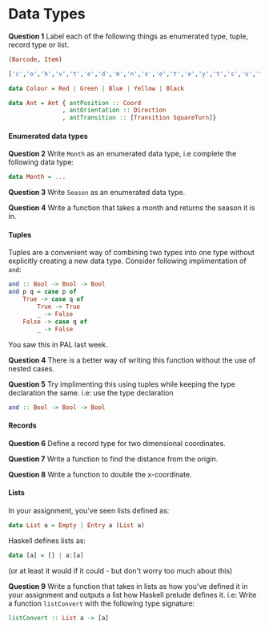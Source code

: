 # Data Types 
__Question 1__
Label each of the following things as enumerated type, tuple, record type or list.
```Haskell
(Barcode, Item)
```
```Haskell
['c','o','h','v','t','e','d','m','n','o','e','t','e','y','t','s','u','t']
```
```Haskell
data Colour = Red | Green | Blue | Yellow | Black
```
```Haskell
data Ant = Ant { antPosition :: Coord
               , antOrientation :: Direction
               , antTransition :: [Transition SquareTurn]}
```

#### Enumerated data types
__Question 2__
Write ``Month`` as an enumerated data type, i.e complete the following data type:
```Haskell
data Month = ...
```
__Question 3__
Write ``Season`` as an enumerated data type.

__Question 4__
Write a function that takes a month and returns the season it is in.

#### Tuples
Tuples are a convenient way of combining two types into one type without explicitly creating a new data type. 
Consider following implimentation of ``and``:
```Haskell
and :: Bool -> Bool -> Bool
and p q = case p of
    True -> case q of
        True -> True
        _ -> False
    False -> case q of
        _ -> False
```
You saw this in PAL last week.

__Question 4__
There is a better way of writing this function without the use of nested cases.

__Question 5__
Try implimenting this using tuples while keeping the type declaration the same. i.e: use the type declaration
```Haskell
and :: Bool -> Bool -> Bool
```

#### Records
__Question 6__
Define a record type for two dimensional coordinates.

__Question 7__
Write a function to find the distance from the origin.

__Question 8__
Write a function to double the x-coordinate.

#### Lists
In your assignment, you've seen lists defined as:
```Haskell
data List a = Empty | Entry a (List a)
```
Haskell defines lists as:
```Haskell
data [a] = [] | a:[a]
```
(or at least it would if it could - but don't worry too much about this)

__Question 9__
Write a function that takes in lists as how you've defined it in your assignment and outputs a list how Haskell prelude defines it. 
i.e: Write a function ``listConvert`` with the following type signature:
```Haskell
listConvert :: List a -> [a]
```